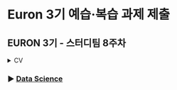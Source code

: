 # Euron 3기 예습·복습 과제 제출

## EURON 3기 - 스터디팀 8주차
<details>
<summary>CV</summary>
<div markdown="1">

<br />  
  
| 주차 | 내용         | 발표자                       | 발표자료 |
| ---- | ------------ | ---------------------------- | -------- |
|  8   |논문스터디    | 고주은, 신지연               |[📚](  [Week8_발표자료.pdf](https://github.com/Ewha-Euron/2022-2-Euron-Study-Assignment/files/9906614/Week8_.pdf)  )|



## Assignment
  
### 📍 논문스터디 예습과제 (~10/31)
 1️⃣ 주어진 논문을 읽고, 요약 및 정리한 내용을 깃허브에 업로드
    (선택) 질문 사항이나 공유하고 싶은 내용은 'Ewha-Euron/2022-2-Euron-CV' issue에 추가
  
    Batch Normalization 링크: https://arxiv.org/pdf/1502.03167.pdf
    YOLO 응용 모델 링크: https://www.riss.kr/search/detail/DetailView.do?p_mat_type=1a0202e37d52c72d&control_no=85318a744d574f887ecd42904f0c5d65&keyword=YOLO
 

📍 논문스터디 예습과제
  - **10월 31일**까지 제출합니다.

### **📍 8주차 예습과제 (~10/17)**

① 다음 2가지의 튜토리얼을 완료한 후, 전체적인 과정을 정리한 글을 각각 업로드해주세요.
  - 이미지 분류 [Pytorch (https://pytorch.org/tutorials/beginner/blitz/cifar10_tutorial.html#sphx-glr-beginner-blitz-cifar10-tutoria
  - transfer learning [Pytorch (https://tutorials.pytorch.kr/beginner/transfer_learning_tutorial.html)

② (선택) 질문 사항이나 공유하고 싶은 내용 `Ewha-Euron/2022-2-Euron-CV` issue에 추가

**예습과제 제출 방법**

> 해당 파일을 master branch에 업로드하신 후 해당 master branch에서 pull request 를 진행해주세요.
>
### **📍 7주차 복습과제 (~10/17)**

!! 이번 과제부터는 assignment1이 아닌 **assignment2**를 진행합니다. 이전의 세팅 과정과 동일하게 assignment2를 다운받고 드라이브에 업로드하여 과제를 수행해주세요

> 자세한 내용은 [https://cs231n.github.io/assignments2021/assignment2/](https://cs231n.github.io/assignments2021/assignment2/) 의 set
>
- [https://cs231n.github.io/assignments2021/assignment2/](https://cs231n.github.io/assignments2021/assignment1/)의 `Q1: Multi-Laye

    ① `FullyConnectedNets.ipynb` 을 완료하신 후, `.py` 파일로 변환해서 제출해주세요. (모든 cell을 하나의 py 파일에 합쳐주세요)
    - 파일명: `FullyConnectedNets.py`

    ② `fc_net.py` 을 제출해주세요.

    ③ `layers.py` 을 제출해주세요.

    ④ `optim.py` 을 제출해주세요.


**복습과제 제출 방법**

> 해당 파일을 Week_8 branch에 업로드하신 후 해당 Week_8 branch에서 pull request 를 진행해주세요.
>
## **Due**

- 8주차 예습과제
    - **10월 17일**까지 제출합니다.
- 7주차 복습과제
    - **10월 17일**까지 제출합니다.

</div>
</details>



### ▶ [Data Science](https://github.com/Ewha-Euron/2022-2-Euron-DS)
